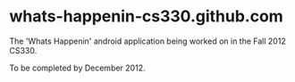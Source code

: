 whats-happenin-cs330.github.com
===============================

The 'Whats Happenin' android application being worked on in the Fall 2012 CS330.

To be completed by December 2012.